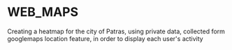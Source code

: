 # WEB_MAPS
Creating a heatmap for the city of Patras, using private data, collected form googlemaps location feature, in order to display each user's activity
